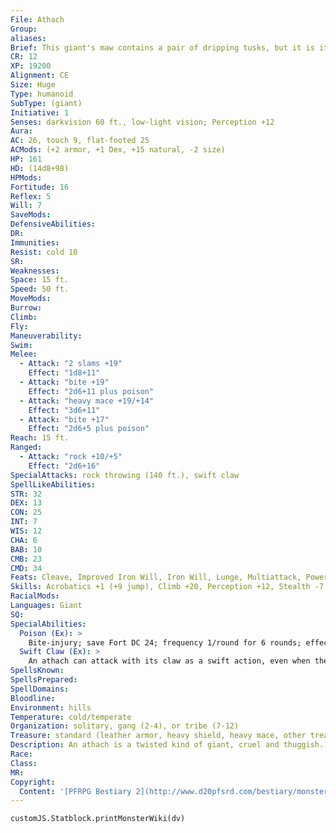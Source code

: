 ```yaml
---
File: Athach
Group: 
aliases: 
Brief: This giant's maw contains a pair of dripping tusks, but it is its gangly third arm that makes its appearance truly bizarre.
CR: 12
XP: 19200
Alignment: CE
Size: Huge
Type: humanoid
SubType: (giant)
Initiative: 1
Senses: darkvision 60 ft., low-light vision; Perception +12
Aura: 
AC: 26, touch 9, flat-footed 25
ACMods: (+2 armor, +1 Dex, +15 natural, -2 size)
HP: 161
HD: (14d8+98)
HPMods: 
Fortitude: 16
Reflex: 5
Will: 7
SaveMods: 
DefensiveAbilities: 
DR: 
Immunities: 
Resist: cold 10
SR: 
Weaknesses: 
Space: 15 ft.
Speed: 50 ft.
MoveMods: 
Burrow: 
Climb: 
Fly: 
Maneuverability: 
Swim: 
Melee: 
  - Attack: "2 slams +19"
    Effect: "1d8+11"
  - Attack: "bite +19"
    Effect: "2d6+11 plus poison"
  - Attack: "heavy mace +19/+14"
    Effect: "3d6+11"
  - Attack: "bite +17"
    Effect: "2d6+5 plus poison"
Reach: 15 ft.
Ranged: 
  - Attack: "rock +10/+5"
    Effect: "2d6+16"
SpecialAttacks: rock throwing (140 ft.), swift claw
SpellLikeAbilities: 
STR: 32
DEX: 13
CON: 25
INT: 7
WIS: 12
CHA: 6
BAB: 10
CMB: 23
CMD: 34
Feats: Cleave, Improved Iron Will, Iron Will, Lunge, Multiattack, Power Attack, Vital Strike
Skills: Acrobatics +1 (+9 jump), Climb +20, Perception +12, Stealth -7
RacialMods: 
Languages: Giant
SQ: 
SpecialAbilities:
  Poison (Ex): >
    Bite-injury; save Fort DC 24; frequency 1/round for 6 rounds; effect 1d4 Str; cure 2 consecutive saves.
  Swift Claw (Ex): >
    An athach can attack with its claw as a swift action, even when the creature's movement would normally restrict it to one attack. This attack is made at a +19 bonus and deals 1d10+11 points of damage, regardless of what other attacks are made on the athach's turn.
SpellsKnown: 
SpellsPrepared: 
SpellDomains: 
Bloodline: 
Environment: hills
Temperature: cold/temperate
Organization: solitary, gang (2-4), or tribe (7-12)
Treasure: standard (leather armor, heavy shield, heavy mace, other treasure)
Description: An athach is a twisted kind of giant, cruel and thuggish. It lives to bring misery, ruin, and terror to weaker creatures. An individual may be nearly any human color, though its arms are often a darker color or even grayish. Its upper fangs are long, extending from its mouth like those of a ferocious beast, and it constantly drools a w Athachs thrive upon the fear of their victims, preferring to play with their prey for some time before indulging their vile and murderous natures. Tales tell of how athachs cut down orchards and ruin crops by night, leaving the ruins to be discovered by innocent villagers at the dawning of the following day. Further tales tell of how athachs desecrate graveyards by exhuming graves and scattering the bones of the dead about. The motivation behind these games seems to be sheer entertainment- some athachs are unusually creative in their antics, displaying ingenuity beyond their normal capacity, as if an athach in the throes of desecration and cruelty were prone to some form of divine inspiration.  An athach is 18 feet tall and weighs 5,000 pounds. Athachs dislike other giants (and other monsters of their size) and either attack or flee from them, depending on whether the odds are in their favor. eakness-inducing poison. A group of athachs is usually a family unit, with gangs typically consisting of a group of siblings and full tribes consisting of parents and young.
Race: 
Class: 
MR: 
Copyright:
  Content: '[PFRPG Bestiary 2](http://www.d20pfsrd.com/bestiary/monster-listings/humanoids/giants/athach)'
---
```

```dataviewjs
customJS.Statblock.printMonsterWiki(dv)
```
